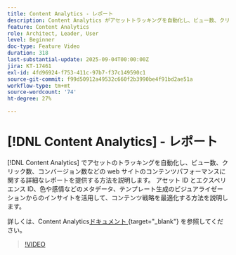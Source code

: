 ```yaml
---
title: Content Analytics - レポート
description: Content Analytics がアセットトラッキングを自動化し、ビュー数、クリック数、コンバージョン数など、web サイトのコンテンツパフォーマンスに関する詳細なレポートを提供する仕組みについて説明します。
feature: Content Analytics
role: Architect, Leader, User
level: Beginner
doc-type: Feature Video
duration: 318
last-substantial-update: 2025-09-04T00:00:00Z
jira: KT-17461
exl-id: 4fd96924-f753-411c-97b7-f37c149590c1
source-git-commit: f99d50912a49532c660f2b3990be4f91bd2ae51a
workflow-type: tm+mt
source-wordcount: '74'
ht-degree: 27%

---
```


# [!DNL Content Analytics] - レポート

[!DNL Content Analytics] でアセットのトラッキングを自動化し、ビュー数、クリック数、コンバージョン数などの web サイトのコンテンツパフォーマンスに関する詳細なレポートを提供する方法を説明します。 アセット ID とエクスペリエンス ID、色や感情などのメタデータ、テンプレート生成のビジュアライゼーションからのインサイトを活用して、コンテンツ戦略を最適化する方法を説明します。

詳しくは、Content Analytics[&#x200B; ドキュメント &#x200B;](https://experienceleague.adobe.com/en/docs/analytics-platform/using/content-analytics/report/report){target="_blank"} を参照してください。

>[!VIDEO](https://video.tv.adobe.com/v/3473037/?learn=on&enablevpops)
